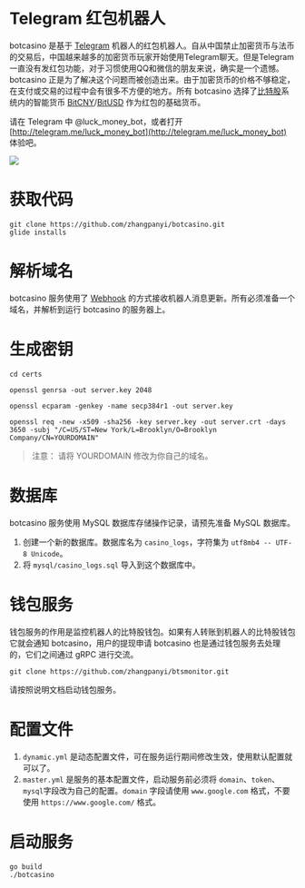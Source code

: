 # Telegram 红包机器人
botcasino 是基于 [Telegram](https://telegram.org/) 机器人的红包机器人。自从中国禁止加密货币与法币的交易后，中国越来越多的加密货币玩家开始使用Telegram聊天。但是Telegram一直没有发红包功能，对于习惯使用QQ和微信的朋友来说，确实是一个遗憾。botcasino 正是为了解决这个问题而被创造出来。由于加密货币的价格不够稳定，在支付或交易的过程中会有很多不方便的地方。所有 botcasino 选择了[比特股](https://bitshares.org/)系统内的智能货币 [BitCNY](https://coinmarketcap.com/currencies/bitcny/)/[BitUSD](https://coinmarketcap.com/currencies/bitusd/) 作为红包的基础货币。

请在 Telegram 中 @luck_money_bot，或者打开 [http://telegram.me/luck_money_bot](http://telegram.me/luck_money_bot) 体验吧。

![](http://i796.photobucket.com/albums/yy247/zhangpanyi/1_zpsuxxjuzgp.png)

# 获取代码
```
git clone https://github.com/zhangpanyi/botcasino.git
glide installs
```

# 解析域名
botcasino 服务使用了 [Webhook](https://core.telegram.org/bots/api#setwebhook) 的方式接收机器人消息更新。所有必须准备一个域名，并解析到运行 botcasino 的服务器上。

# 生成密钥
```shell
cd certs

openssl genrsa -out server.key 2048

openssl ecparam -genkey -name secp384r1 -out server.key

openssl req -new -x509 -sha256 -key server.key -out server.crt -days 3650 -subj "/C=US/ST=New York/L=Brooklyn/O=Brooklyn Company/CN=YOURDOMAIN"

```
> 注意： 请将 YOURDOMAIN 修改为你自己的域名。


# 数据库
botcasino 服务使用 MySQL 数据库存储操作记录，请预先准备 MySQL 数据库。
1. 创建一个新的数据库。数据库名为 `casino_logs`，字符集为 `utf8mb4 -- UTF-8 Unicode`。
2. 将 `mysql/casino_logs.sql` 导入到这个数据库中。

# 钱包服务
钱包服务的作用是监控机器人的比特股钱包。如果有人转账到机器人的比特股钱包它就会通知 botcasino，用户的提现申请 botcasino 也是通过钱包服务去处理的，它们之间通过 gRPC 进行交流。
```
git clone https://github.com/zhangpanyi/btsmonitor.git
```
请按照说明文档启动钱包服务。

# 配置文件
1. `dynamic.yml` 是动态配置文件，可在服务运行期间修改生效，使用默认配置就可以了。
2. `master.yml` 是服务的基本配置文件，启动服务前必须将 `domain`、`token`、`mysql`字段改为自己的配置。`domain` 字段请使用 `www.google.com` 格式，不要使用 `https://www.google.com/` 格式。

# 启动服务
```
go build
./botcasino
```
